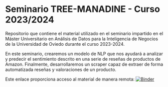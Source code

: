 # Seminario TREE-MANADINE - Curso 2023/2024
Repositorio que contiene el material utilizado en el seminario impartido en el Máster Universitario en Análisis de Datos para la Inteligencia de Negocios de la Universidad de Oviedo durante el curso 2023-2024.

En este seminario, crearemos un modelo de NLP que nos ayudará a analizar y predecir el sentimiento descrito en una serie de reseñas de productos de Amazon. Finalmente, desarrollaremos un scraper capaz de extraer de forma automatizada reseñas y valoraciones de un producto.

Este enlace proporciona acceso al material de manera remota: [![Binder](https://mybinder.org/badge_logo.svg)](https://mybinder.org/v2/gh/Vins16/tree-manadine/HEAD)

